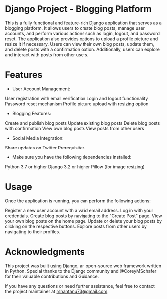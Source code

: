 # Django Project - Blogging Platform

This is a fully functional and feature-rich Django application that serves as a blogging platform. It allows users to create blog posts, manage user accounts, and perform various actions such as login, logout, and password reset. The application also provides options to upload a profile picture and resize it if necessary. Users can view their own blog posts, update them, and delete posts with a confirmation option. Additionally, users can explore and interact with posts from other users.

# Features
- User Account Management:

User registration with email verification
Login and logout functionality
Password reset mechanism
Profile picture upload with resizing option

- Blogging Features:

Create and publish blog posts
Update existing blog posts
Delete blog posts with confirmation
View own blog posts
View posts from other users

- Social Media Integration:

Share updates on Twitter
Prerequisites

- Make sure you have the following dependencies installed:

Python 3.7 or higher
Django 3.2 or higher
Pillow (for image resizing)


# Usage
Once the application is running, you can perform the following actions:

Register a new user account with a valid email address.
Log in with your credentials.
Create blog posts by navigating to the "Create Post" page.
View your own blog posts on the home page.
Update or delete your blog posts by clicking on the respective buttons.
Explore posts from other users by navigating to their profiles.


# Acknowledgments
This project was built using Django, an open-source web framework written in Python. Special thanks to the Django community and @CoreyMSchafer for their valuable contributions and Guidance.

If you have any questions or need further assistance, feel free to contact the project maintainer at rshantanu73@gmail.com.
